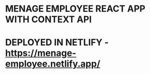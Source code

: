 # MENAGE EMPLOYEE REACT APP WITH CONTEXT API 

# DEPLOYED IN NETLIFY - https://menage-employee.netlify.app/

